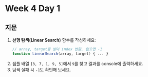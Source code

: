 # Week 4 Day 1

## 지문

1. **선형 탐색(Linear Search)** 함수를 작성하세요:
   ```js
   // array, target을 받아 index 반환, 없으면 -1
   function linearSearch(array, target) { ... }
   ```
2. 샘플 배열 `[3, 7, 1, 9, 5]`에서 `9`를 찾고 결과를 console에 출력하세요.
3. 탐색 실패 시 `-1`도 확인해 보세요.
